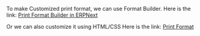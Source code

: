 To make Customized print format, we can use Format Builder.
Here is the link: 
[Print Format Builder in ERPNext](https://docs.erpnext.com/docs/user/manual/en/setting-up/print/print-format-builder)

Or we can also customize it using HTML/CSS
Here is the link:
[Print Format](https://docs.erpnext.com/docs/user/manual/en/customize-erpnext/print-format)
